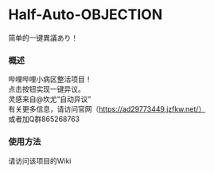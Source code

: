 # Half-Auto-OBJECTION
简单的一键異議あり！
### 概述
哔哩哔哩小病区整活项目！<br>
点击按钮实现一键异议。<br>
灵感来自@坎尤“自动异议”<br>
有关更多信息，请访问官网（https://ad29773449.jzfkw.net/）<br>
或者加Q群865268763
### 使用方法
请访问该项目的Wiki
